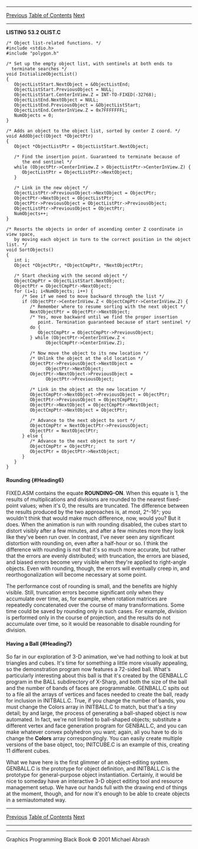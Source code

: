   ------------------------ --------------------------------- --------------------
  [Previous](53-03.html)   [Table of Contents](index.html)   [Next](54-01.html)
  ------------------------ --------------------------------- --------------------

**LISTING 53.2 OLIST.C**

    /* Object list-related functions. */
    #include <stdio.h>
    #include "polygon.h"

    /* Set up the empty object list, with sentinels at both ends to
      terminate searches */
    void InitializeObjectList()
    {
       ObjectListStart.NextObject = &ObjectListEnd;
       ObjectListStart.PreviousObject = NULL;
       ObjectListStart.CenterInView.Z = INT-TO-FIXED(-32768);
       ObjectListEnd.NextObject = NULL;
       ObjectListEnd.PreviousObject = &ObjectListStart;
       ObjectListEnd.CenterInView.Z = 0x7FFFFFFFL;
       NumObjects = 0;
    }

    /* Adds an object to the object list, sorted by center Z coord. */
    void AddObject(Object *ObjectPtr)
    {
       Object *ObjectListPtr = ObjectListStart.NextObject;

       /* Find the insertion point. Guaranteed to terminate because of
          the end sentinel */
       while (ObjectPtr->CenterInView.Z > ObjectListPtr->CenterInView.Z) {
          ObjectListPtr = ObjectListPtr->NextObject;
       }

       /* Link in the new object */
       ObjectListPtr->PreviousObject->NextObject = ObjectPtr;
       ObjectPtr->NextObject = ObjectListPtr;
       ObjectPtr->PreviousObject = ObjectListPtr->PreviousObject;
       ObjectListPtr->PreviousObject = ObjectPtr;
       NumObjects++;
    }

    /* Resorts the objects in order of ascending center Z coordinate in view space,
       by moving each object in turn to the correct position in the object list. */
    void SortObjects()
    {
       int i;
       Object *ObjectPtr, *ObjectCmpPtr, *NextObjectPtr;

       /* Start checking with the second object */
       ObjectCmpPtr = ObjectListStart.NextObject;
       ObjectPtr = ObjectCmpPtr->NextObject;
       for (i=1; i<NumObjects; i++) {
          /* See if we need to move backward through the list */
          if (ObjectPtr->CenterInView.Z < ObjectCmpPtr->CenterInView.Z) {
             /* Remember where to resume sorting with the next object */
             NextObjectPtr = ObjectPtr->NextObject;
             /* Yes, move backward until we find the proper insertion
                point. Termination guaranteed because of start sentinel */
             do {
                ObjectCmpPtr = ObjectCmpPtr->PreviousObject;
             } while (ObjectPtr->CenterInView.Z <
                   ObjectCmpPtr->CenterInView.Z);

             /* Now move the object to its new location */
             /* Unlink the object at the old location */
             ObjectPtr->PreviousObject->NextObject =
                   ObjectPtr->NextObject;
             ObjectPtr->NextObject->PreviousObject =
                   ObjectPtr->PreviousObject;

             /* Link in the object at the new location */
             ObjectCmpPtr->NextObject->PreviousObject = ObjectPtr;
             ObjectPtr->PreviousObject = ObjectCmpPtr;
             ObjectPtr->NextObject = ObjectCmpPtr->NextObject;
             ObjectCmpPtr->NextObject = ObjectPtr;

             /* Advance to the next object to sort */
             ObjectCmpPtr = NextObjectPtr->PreviousObject;
             ObjectPtr = NextObjectPtr;
          } else {
             /* Advance to the next object to sort */
             ObjectCmpPtr = ObjectPtr;
             ObjectPtr = ObjectPtr->NextObject;
          }
       }
    }

#### Rounding {#Heading6}

FIXED.ASM contains the equate **ROUNDING-ON**. When this equate is 1,
the results of multiplications and divisions are rounded to the nearest
fixed-point values; when it's 0, the results are truncated. The
difference between the results produced by the two approaches is, at
most, 2^-16^; you wouldn't think that would make much difference, now,
would you? But it does. When the animation is run with rounding
disabled, the cubes start to distort visibly after a few minutes, and
after a few minutes more they look like they've been run over. In
contrast, I've never seen any significant distortion with rounding on,
even after a half-hour or so. I think the difference with rounding is
not that it's so much more accurate, but rather that the errors are
evenly distributed; with truncation, the errors are biased, and biased
errors become very visible when they're applied to right-angle objects.
Even with rounding, though, the errors will eventually creep in, and
reorthogonalization will become necessary at some point.

The performance cost of rounding is small, and the benefits are highly
visible. Still, truncation errors become significant only when they
accumulate over time, as, for example, when rotation matrices are
repeatedly concatenated over the course of many transformations. Some
time could be saved by rounding only in such cases. For example,
division is performed only in the course of projection, and the results
do not accumulate over time, so it would be reasonable to disable
rounding for division.

#### Having a Ball {#Heading7}

So far in our exploration of 3-D animation, we've had nothing to look at
but triangles and cubes. It's time for something a little more visually
appealing, so the demonstration program now features a 72-sided ball.
What's particularly interesting about this ball is that it's created by
the GENBALL.C program in the BALL subdirectory of X-Sharp, and both the
size of the ball and the number of bands of faces are programmable.
GENBALL.C spits out to a file all the arrays of vertices and faces
needed to create the ball, ready for inclusion in INITBALL.C. True, if
you change the number of bands, you must change the Colors array in
INITBALL.C to match, but that's a tiny detail; by and large, the process
of generating a ball-shaped object is now automated. In fact, we're not
limited to ball-shaped objects; substitute a different vertex and face
generation program for GENBALL.C, and you can make whatever convex
polyhedron you want; again, all you have to do is change the **Colors**
array correspondingly. You can easily create multiple versions of the
base object, too; INITCUBE.C is an example of this, creating 11
different cubes.

What we have here is the first glimmer of an object-editing system.
GENBALL.C is the prototype for object definition, and INITBALL.C is the
prototype for general-purpose object instantiation. Certainly, it would
be nice to someday have an interactive 3-D object editing tool and
resource management setup. We have our hands full with the drawing end
of things at the moment, though, and for now it's enough to be able to
create objects in a semiautomated way.

  ------------------------ --------------------------------- --------------------
  [Previous](53-03.html)   [Table of Contents](index.html)   [Next](54-01.html)
  ------------------------ --------------------------------- --------------------

* * * * *

Graphics Programming Black Book © 2001 Michael Abrash
